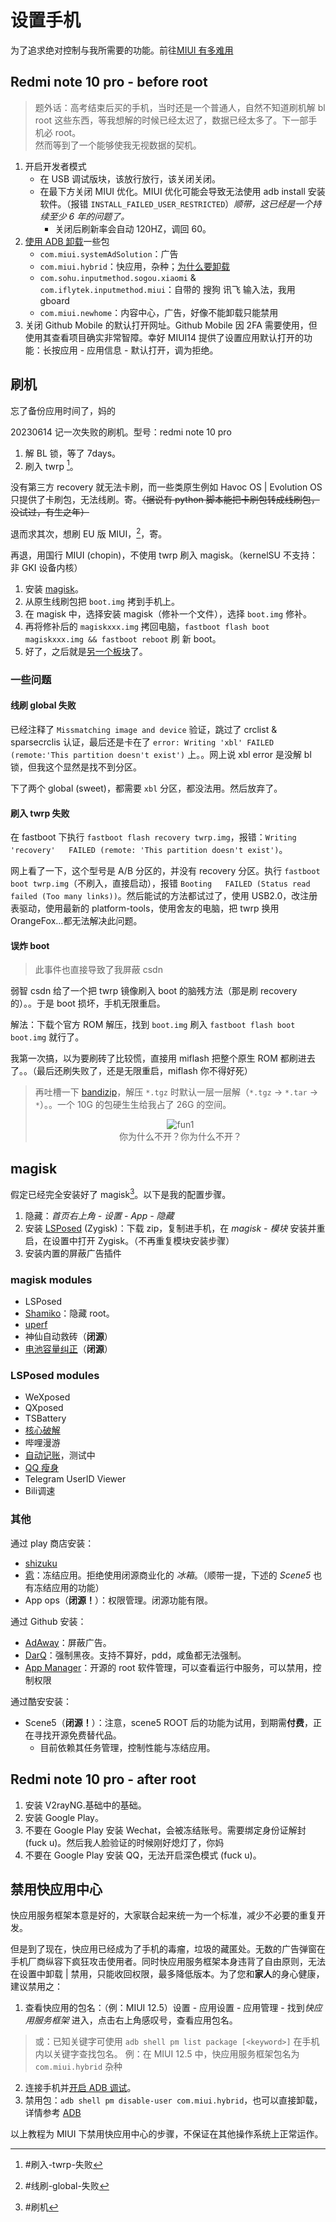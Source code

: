 # 设置手机
为了追求绝对控制与我所需要的功能。前往[MIUI 有多难用](../gossip/fuckxxx.md#miui13-有多难用)
## Redmi note 10 pro - before root
> 题外话：高考结束后买的手机，当时还是一个普通人，自然不知道刷机解 bl root 这些东西，等我想解的时候已经太迟了，数据已经太多了。下一部手机必 root。<br/>
> 然而等到了一个能够使我无视数据的契机。
1. 开启开发者模式
    * 在 USB 调试版块，该放行放行，该关闭关闭。
    * 在最下方关闭 MIUI 优化。MIUI 优化可能会导致无法使用 adb install 安装软件。（报错 `INSTALL_FAILED_USER_RESTRICTED`）*顺带，这已经是一个持续至少 6 年的问题了。*
        * 关闭后刷新率会自动 120HZ，调回 60。
2. [使用 ADB 卸载](./adb.md)一些包
    * `com.miui.systemAdSolution`：广告
    * `com.miui.hybrid`：快应用，杂种；[为什么要卸载](#禁用快应用中心)
    * `com.sohu.inputmethod.sogou.xiaomi` & `com.iflytek.inputmethod.miui`：自带的 搜狗 讯飞 输入法，我用 gboard
    * `com.miui.newhome`：内容中心，广告，好像不能卸载只能禁用
3. 关闭 Github Mobile 的默认打开网址。Github Mobile 因 2FA 需要使用，但使用其查看项目确实非常智障。幸好 MIUI14 提供了设置应用默认打开的功能：长按应用 - 应用信息 - 默认打开，调为拒绝。
## 刷机
<span class="heimu" title="你知道的太多了">忘了备份应用时间了，妈的</span>

20230614 记一次失败的刷机。型号：redmi note 10 pro
1. 解 BL 锁，等了 7days。
2. 刷入 twrp [^失败]。

没有第三方 recovery 就无法卡刷，而一些类原生例如 Havoc OS | Evolution OS 只提供了卡刷包，无法线刷。寄。~~（据说有 python 脚本能把卡刷包转成线刷包，没试过，有生之年）~~

退而求其次，想刷 EU 版 MIUI，[^失败again]，寄。

再退，用国行 MIUI (chopin)，不使用 twrp 刷入 magisk。（kernelSU 不支持：非 GKI 设备内核）
1. 安装 [magisk](https://github.com/topjohnwu/Magisk/releases/latest)。
2. 从原生线刷包把 `boot.img` 拷到手机上。
3. 在 magisk 中，选择安装 magisk（修补一个文件），选择 `boot.img` 修补。
4. 再将修补后的 `magiskxxx.img` 拷回电脑，`fastboot flash boot magiskxxx.img && fastboot reboot` 刷 新 boot。
5. 好了，之后就是[另一个板块](#magisk)了。

[^失败]: #刷入-twrp-失败
[^失败again]: #线刷-global-失败
### 一些问题
#### 线刷 global 失败
已经注释了 `Missmatching image and device` 验证，跳过了 crclist & sparsecrclis 认证，最后还是卡在了 `error: Writing 'xbl' FAILED (remote:'This partition doesn't exist')` 上。。网上说 xbl error 是没解 bl 锁，但我这个显然是找不到分区。

下了两个 global (sweet)，都需要 `xbl` 分区，都没法用。然后放弃了。
#### 刷入 twrp 失败
在 fastboot 下执行 `fastboot flash recovery twrp.img`，报错：`Writing 'recovery'   FAILED (remote: 'This partition doesn't exist')`。

网上看了一下，这个型号是 A/B 分区的，并没有 recovery 分区。执行 `fastboot boot twrp.img`（不刷入，直接启动），报错 `Booting   FAILED (Status read failed (Too many links))`。然后能试的方法都试过了，使用 USB2.0，改注册表驱动，使用最新的 platform-tools，使用舍友的电脑，把 twrp 换用 OrangeFox...都无法解决此问题。
#### 误炸 boot
> 此事件也直接导致了我屏蔽 csdn

弱智 csdn 给了一个把 twrp 镜像刷入 boot 的脑残方法（那是刷 recovery 的）。。于是 boot 损坏，手机无限重启。

解法：下载个官方 ROM 解压，找到 `boot.img` 刷入 `fastboot flash boot boot.img` 就行了。

我第一次搞，以为要刷砖了比较慌，直接用 miflash 把整个原生 ROM 都刷进去了。。（最后还刷失败了，还是无限重启，miflash 你不得好死）

> 再吐槽一下 [bandizip](../farraginous/recommend_packages.md#bandizip)，解压 `*.tgz` 时默认一层一层解（`*.tgz` -> `*.tar` -> `*`）。。一个 10G 的包硬生生给我占了 26G 的空间。<br/>
> <div class="image50" style="text-align: center; "><img alt="fun1" src="https://cdn.staticaly.com/gh/lxl66566/lxl66566.github.io/images/articles/mobile_setting/fuckbandizip.png" /><div>你为什么不开？你为什么不开？</div></div>
## magisk
假定已经完全安装好了 magisk[^1]。以下是我的配置步骤。
1. 隐藏：*首页右上角 - 设置 - App - 隐藏*
2. 安装 [LSPosed](https://github.com/LSPosed/LSPosed/releases/latest) (Zygisk)：下载 zip，复制进手机，在 *magisk - 模块* 安装并重启，在设置中打开 Zygisk。（不再重复模块安装步骤）
3. 安装内置的屏蔽广告插件
### magisk modules
* LSPosed
* [Shamiko](https://github.com/LSPosed/LSPosed.github.io/releases)：隐藏 root。
* [uperf](https://github.com/yc9559/uperf)
* 神仙自动救砖（**闭源**）
* [电池容量纠正](https://downloads.suchenqaq.club/magiskmodules/tool/%E7%94%B5%E9%87%8F%E4%BF%AE%E5%A4%8D.zip)（**闭源**）
### LSPosed modules
* WeXposed
* QXposed
* TSBattery
* [核心破解](https://github.com/LSPosed/CorePatch/releases)
* 哔哩漫游
* [自动记账](https://github.com/Auto-Accounting/Qianji_auto)，测试中
* [QQ 瘦身](https://github.com/KitsunePie/QQCleaner)
* Telegram UserID Viewer
* Bili调速
### 其他
通过 play 商店安装：
* [shizuku](https://github.com/RikkaApps/Shizuku)
* [雹](https://github.com/aistra0528/Hail)：冻结应用。拒绝使用闭源商业化的 *冰箱*。（顺带一提，下述的 *Scene5* 也有冻结应用的功能）
* App ops（**闭源！**）：权限管理。闭源功能有限。

通过 Github 安装：
* [AdAway](https://github.com/AdAway/AdAway)：屏蔽广告。
    <!-- * 可以在 *首选项 - 基于 root... - 安装自签名证书*，以避免 Android 系统的 WIFI 认证 -->
* [DarQ](https://github.com/KieronQuinn/DarQ)：强制黑夜。支持不算好，pdd，咸鱼都无法强制。
* [App Manager](https://github.com/MuntashirAkon/AppManager)：开源的 root 软件管理，可以查看运行中服务，可以禁用，控制权限

通过酷安安装：
* Scene5（**闭源！**）：注意，scene5 ROOT 后的功能为试用，到期需**付费**，正在寻找开源免费替代品。
    * 目前依赖其任务管理，控制性能与冻结应用。


[^1]: #刷机
## Redmi note 10 pro - after root
1. 安装 V2rayNG.基础中的基础。
2. 安装 Google Play。
3. 不要在 Google Play 安装 Wechat，会被冻结账号。需要绑定身份证解封 (fuck u)。<span class="heimu" title="你知道的太多了">然后我人脸验证的时候刚好熄灯了，你妈</span>
4. 不要在 Google Play 安装 QQ，无法开启深色模式 (fuck u)。

## 禁用快应用中心
快应用服务框架本意是好的，大家联合起来统一为一个标准，减少不必要的重复开发。

但是到了现在，快应用已经成为了手机的毒瘤，垃圾的藏匿处。无数的广告弹窗在手机厂商纵容下疯狂攻击使用者。同时快应用服务框架本身违背了自由原则，无法在设置中卸载 | 禁用，只能收回权限，最多降低版本。为了您和**家人**的身心健康，建议禁用之：

1. 查看快应用的包名：（例：MIUI 12.5）设置 - 应用设置 - 应用管理 - 找到*快应用服务框架* 进入，点击右上角感叹号，查看应用包名。
> 或：已知关键字可使用 `adb shell pm list package [<keyword>]` 在手机内以关键字查找包名。
例：在 MIUI 12.5 中，快应用服务框架包名为`com.miui.hybrid` <span class="heimu" title="你知道的太多了">杂种</span>
2. 连接手机并[开启 ADB 调试](./adb.md)。
3. 禁用包：`adb shell pm disable-user com.miui.hybrid`，也可以直接卸载，详情参考 [ADB](./adb.md)

以上教程为 MIUI 下禁用快应用中心的步骤，不保证在其他操作系统上正常运作。